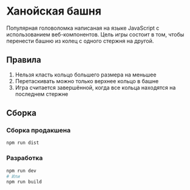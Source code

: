 # Ханойская башня
Популярная головоломка написаная на языке JavaScript с использованием веб-компонентов. Цель игры состоит в том, чтобы перенести башню из колец с одного стержня на другой.

## Правила
1. Нельзя класть кольцо большего размера на меньшее
2. Перетаскивать можно только верхнее кольцо в башне
3. Игра считается завершённой, когда все кольца находятся на последнем стержне

## Сборка
### Сборка продакшена
```
npm run dist
```
### Разработка
```powershell
npm run dev
# Или
npm run build
```
